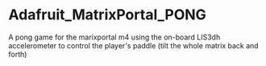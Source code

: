 # Adafruit_MatrixPortal_PONG
A pong game for the marixportal m4 using the on-board LIS3dh accelerometer to control the player's paddle (tilt the whole matrix back and forth)
